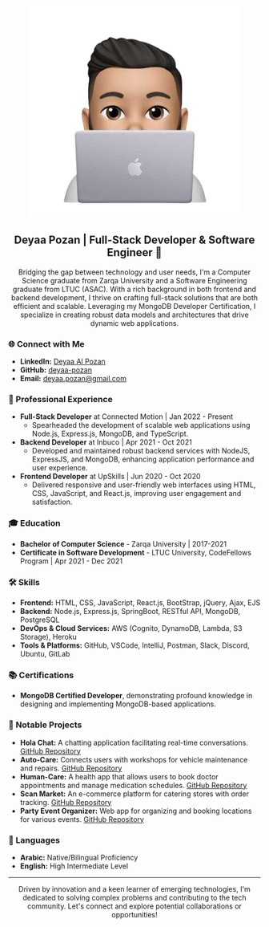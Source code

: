 <p align="center">
  <img src="https://github.com/Mazen-Al-Samman/Mazen-Al-Samman/blob/dfb216cc965c5cdba9792876a36f26ae24e65d00/Image_from_iOS-removebg-preview.png" alt="Deyaa Pozan - Software Developer & Full-Stack Engineer">
</p>

<h2 align="center">Deyaa Pozan | Full-Stack Developer & Software Engineer 🚀</h2>

<p align="center">
  Bridging the gap between technology and user needs, I'm a Computer Science graduate from Zarqa University and a Software Engineering graduate from LTUC (ASAC). With a rich background in both frontend and backend development, I thrive on crafting full-stack solutions that are both efficient and scalable. Leveraging my MongoDB Developer Certification, I specialize in creating robust data models and architectures that drive dynamic web applications.
</p>

### 🌐 Connect with Me

- **LinkedIn:** [Deyaa Al Pozan](https://www.linkedin.com/in/deyaa-al-pozan/)
- **GitHub:** [deyaa-pozan](https://github.com/deyaa-pozan)
- **Email:** [deyaa.pozan@gmail.com](mailto:deyaa.pozan@gmail.com)

### 💼 Professional Experience

- **Full-Stack Developer** at Connected Motion | Jan 2022 - Present
  - Spearheaded the development of scalable web applications using Node.js, Express.js, MongoDB, and TypeScript.
- **Backend Developer** at Inbuco | Apr 2021 - Oct 2021
  - Developed and maintained robust backend services with NodeJS, ExpressJS, and MongoDB, enhancing application performance and user experience.
- **Frontend Developer** at UpSkills | Jun 2020 - Oct 2020
  - Delivered responsive and user-friendly web interfaces using HTML, CSS, JavaScript, and React.js, improving user engagement and satisfaction.

### 🎓 Education

- **Bachelor of Computer Science** - Zarqa University | 2017-2021
- **Certificate in Software Development** - LTUC University, CodeFellows Program | Apr 2021 - Dec 2021

### 🛠 Skills

- **Frontend:** HTML, CSS, JavaScript, React.js, BootStrap, jQuery, Ajax, EJS
- **Backend:** Node.js, Express.js, SpringBoot, RESTful API, MongoDB, PostgreSQL
- **DevOps & Cloud Services:** AWS (Cognito, DynamoDB, Lambda, S3 Storage), Heroku
- **Tools & Platforms:** GitHub, VSCode, IntelliJ, Postman, Slack, Discord, Ubuntu, GitLab

### 📚 Certifications

- **MongoDB Certified Developer**, demonstrating profound knowledge in designing and implementing MongoDB-based applications.

### 🚀 Notable Projects

- **Hola Chat:** A chatting application facilitating real-time conversations. [GitHub Repository](https://github.com/Hola-Project)
- **Auto-Care:** Connects users with workshops for vehicle maintenance and repairs. [GitHub Repository](https://github.com/Pro-maintenance)
- **Human-Care:** A health app that allows users to book doctor appointments and manage medication schedules. [GitHub Repository](https://github.com/Human-Care-Tech)
- **Scan Market:** An e-commerce platform for catering stores with order tracking. [GitHub Repository](https://github.com/deyaa-pozan/projectuni)
- **Party Event Organizer:** Web app for organizing and booking locations for various events. [GitHub Repository](https://github.com/bit404-ltuc/party-event)

### 📢 Languages

- **Arabic:** Native/Bilingual Proficiency
- **English:** High Intermediate Level

---

<p align="center">
  Driven by innovation and a keen learner of emerging technologies, I'm dedicated to solving complex problems and contributing to the tech community. Let's connect and explore potential collaborations or opportunities!
</p>
